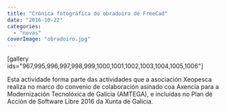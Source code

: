 ```yaml
---
title: "Crónica fotográfica do obradoiro de FreeCad"
date: "2016-10-22"
categories: 
  - "novas"
coverImage: "obradoiro.jpg"
---
```


\[gallery ids="967,995,996,997,998,999,1000,1001,1002,1003,1004,1005,1006"\]

Esta actividade forma parte das actividades que a asociación Xeopesca realiza no marco do convenio de colaboración asinado coa Axencia para a Modernización Tecnolóxica de Galicia (AMTEGA), e incluídas no Plan de Acción de Software Libre 2016 da Xunta de Galicia.
